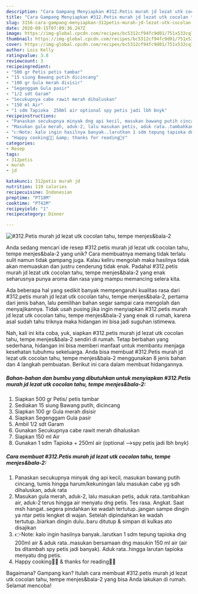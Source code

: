 ```yaml
---
description: "Cara Gampang Menyiapkan #312.Petis murah jd lezat utk cocolan tahu, tempe menjes&amp;amp;bala-2 yang Sempurna"
title: "Cara Gampang Menyiapkan #312.Petis murah jd lezat utk cocolan tahu, tempe menjes&amp;amp;bala-2 yang Sempurna"
slug: 3156-cara-gampang-menyiapkan-312petis-murah-jd-lezat-utk-cocolan-tahu-tempe-menjes-and-amp-bala-2-yang-sempurna
date: 2020-09-15T07:09:36.247Z
image: https://img-global.cpcdn.com/recipes/bc5312cf94fc9d01/751x532cq70/312petis-murah-jd-lezat-utk-cocolan-tahu-tempe-menjesbala-2-foto-resep-utama.jpg
thumbnail: https://img-global.cpcdn.com/recipes/bc5312cf94fc9d01/751x532cq70/312petis-murah-jd-lezat-utk-cocolan-tahu-tempe-menjesbala-2-foto-resep-utama.jpg
cover: https://img-global.cpcdn.com/recipes/bc5312cf94fc9d01/751x532cq70/312petis-murah-jd-lezat-utk-cocolan-tahu-tempe-menjesbala-2-foto-resep-utama.jpg
author: Lois Kelly
ratingvalue: 3.8
reviewcount: 3
recipeingredient:
- "500 gr Petis petis tambar"
- "15 siung Bawang putih dicincang"
- "100 gr Gula merah disisir"
- "Segenggam Gula pasir"
- "1/2 sdt Garam"
- "Secukupnya cabe rawit merah dihaluskan"
- "150 ml Air"
- "1 sdm Tapioka  250ml air optional spy petis jadi lbh bnyk"
recipeinstructions:
- "Panaskan secukupnya minyak dng api kecil, masukan bawang putih cincang, tumis hingga harum/kekuningan lalu masukan cabe yg sdh dihaluskan, aduk rata"
- "Masukan gula merah, aduk-2, lalu masukan petis, aduk rata..tambahkan air, aduk-2 terus hingga air menyatu dng petis. Tes rasa. Angkat. Saat msh hangat..segera pindahkan ke wadah tertutup..jangan sampe dingin ya ntar petis lengket di wajan. Setelah dipindahkan ke wadah tertutup..biarkan dingin dulu..baru ditutup &amp; simpan di kulkas ato disajikan"
- "👉Note: kalo ingin hasilnya banyak..larutkan 1 sdm tepung tapioka dng 200ml air &amp; aduk rata..masukan bersamaan dng masukin 150 ml air (air bs ditambah spy petis jadi banyak). Aduk rata..hingga larutan tapioka menyatu dng petis."
- "Happy cooking👩‍🍳 &amp; thanks for reading🙇‍♀️"
categories:
- Resep
tags:
- 312petis
- murah
- jd

katakunci: 312petis murah jd 
nutrition: 119 calories
recipecuisine: Indonesian
preptime: "PT18M"
cooktime: "PT42M"
recipeyield: "1"
recipecategory: Dinner

---
```



![#312.Petis murah jd lezat utk cocolan tahu, tempe menjes&amp;bala-2](https://img-global.cpcdn.com/recipes/bc5312cf94fc9d01/751x532cq70/312petis-murah-jd-lezat-utk-cocolan-tahu-tempe-menjesbala-2-foto-resep-utama.jpg)

Anda sedang mencari ide resep #312.petis murah jd lezat utk cocolan tahu, tempe menjes&amp;bala-2 yang unik? Cara membuatnya memang tidak terlalu sulit namun tidak gampang juga. Kalau keliru mengolah maka hasilnya tidak akan memuaskan dan justru cenderung tidak enak. Padahal #312.petis murah jd lezat utk cocolan tahu, tempe menjes&amp;bala-2 yang enak seharusnya punya aroma dan rasa yang mampu memancing selera kita.



Ada beberapa hal yang sedikit banyak mempengaruhi kualitas rasa dari #312.petis murah jd lezat utk cocolan tahu, tempe menjes&amp;bala-2, pertama dari jenis bahan, lalu pemilihan bahan segar sampai cara mengolah dan menyajikannya. Tidak usah pusing jika ingin menyiapkan #312.petis murah jd lezat utk cocolan tahu, tempe menjes&amp;bala-2 yang enak di rumah, karena asal sudah tahu triknya maka hidangan ini bisa jadi suguhan istimewa.


Nah, kali ini kita coba, yuk, siapkan #312.petis murah jd lezat utk cocolan tahu, tempe menjes&amp;bala-2 sendiri di rumah. Tetap berbahan yang sederhana, hidangan ini bisa memberi manfaat untuk membantu menjaga kesehatan tubuhmu sekeluarga. Anda bisa membuat #312.Petis murah jd lezat utk cocolan tahu, tempe menjes&amp;bala-2 menggunakan 8 jenis bahan dan 4 langkah pembuatan. Berikut ini cara dalam membuat hidangannya.

<!--inarticleads1-->

##### Bahan-bahan dan bumbu yang dibutuhkan untuk menyiapkan #312.Petis murah jd lezat utk cocolan tahu, tempe menjes&amp;bala-2:

1. Siapkan 500 gr Petis/ petis tambar
1. Sediakan 15 siung Bawang putih, dicincang
1. Siapkan 100 gr Gula merah disisir
1. Siapkan Segenggam Gula pasir
1. Ambil 1/2 sdt Garam
1. Gunakan Secukupnya cabe rawit merah dihaluskan
1. Siapkan 150 ml Air
1. Gunakan 1 sdm Tapioka + 250ml air (optional --&gt;spy petis jadi lbh bnyk)




<!--inarticleads2-->

##### Cara membuat #312.Petis murah jd lezat utk cocolan tahu, tempe menjes&amp;bala-2:

1. Panaskan secukupnya minyak dng api kecil, masukan bawang putih cincang, tumis hingga harum/kekuningan lalu masukan cabe yg sdh dihaluskan, aduk rata
1. Masukan gula merah, aduk-2, lalu masukan petis, aduk rata..tambahkan air, aduk-2 terus hingga air menyatu dng petis. Tes rasa. Angkat. Saat msh hangat..segera pindahkan ke wadah tertutup..jangan sampe dingin ya ntar petis lengket di wajan. Setelah dipindahkan ke wadah tertutup..biarkan dingin dulu..baru ditutup &amp; simpan di kulkas ato disajikan
1. 👉Note: kalo ingin hasilnya banyak..larutkan 1 sdm tepung tapioka dng 200ml air &amp; aduk rata..masukan bersamaan dng masukin 150 ml air (air bs ditambah spy petis jadi banyak). Aduk rata..hingga larutan tapioka menyatu dng petis.
1. Happy cooking👩‍🍳 &amp; thanks for reading🙇‍♀️




Bagaimana? Gampang kan? Itulah cara membuat #312.petis murah jd lezat utk cocolan tahu, tempe menjes&amp;bala-2 yang bisa Anda lakukan di rumah. Selamat mencoba!
